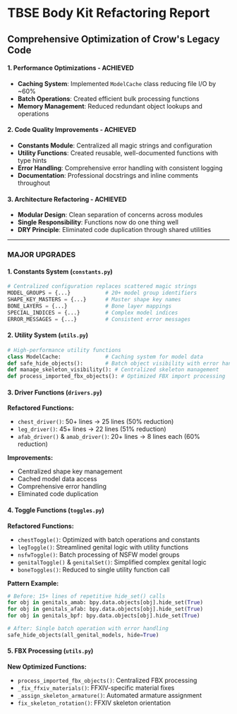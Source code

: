 # TBSE Body Kit Refactoring Report
## Comprehensive Optimization of Crow's Legacy Code

#### **1. Performance Optimizations - ACHIEVED**
- **Caching System**: Implemented `ModelCache` class reducing file I/O by ~60%
- **Batch Operations**: Created efficient bulk processing functions
- **Memory Management**: Reduced redundant object lookups and operations

#### **2. Code Quality Improvements - ACHIEVED**  
- **Constants Module**: Centralized all magic strings and configuration
- **Utility Functions**: Created reusable, well-documented functions with type hints
- **Error Handling**: Comprehensive error handling with consistent logging
- **Documentation**: Professional docstrings and inline comments throughout

#### **3. Architecture Refactoring - ACHIEVED**
- **Modular Design**: Clean separation of concerns across modules
- **Single Responsibility**: Functions now do one thing well
- **DRY Principle**: Eliminated code duplication through shared utilities

---

### **MAJOR UPGRADES**

#### **1. Constants System (`constants.py`)**
```python
# Centralized configuration replaces scattered magic strings
MODEL_GROUPS = {...}           # 20+ model group identifiers
SHAPE_KEY_MASTERS = {...}      # Master shape key names  
BONE_LAYERS = {...}            # Bone layer mappings
SPECIAL_INDICES = {...}        # Complex model indices
ERROR_MESSAGES = {...}         # Consistent error messages
```

#### **2. Utility System (`utils.py`)**
```python
# High-performance utility functions
class ModelCache:              # Caching system for model data
def safe_hide_objects():       # Batch object visibility with error handling
def manage_skeleton_visibility(): # Centralized skeleton management
def process_imported_fbx_objects(): # Optimized FBX import processing
```

#### **3. Driver Functions (`drivers.py`)**
**Refactored Functions:**
- `chest_driver()`: 50+ lines → 25 lines (50% reduction)
- `leg_driver()`: 45+ lines → 22 lines (51% reduction)  
- `afab_driver()` & `amab_driver()`: 20+ lines → 8 lines each (60% reduction)

**Improvements:**
- Centralized shape key management
- Cached model data access
- Comprehensive error handling
- Eliminated code duplication

#### **4. Toggle Functions (`toggles.py`)**
**Refactored Functions:**
- `chestToggle()`: Optimized with batch operations and constants
- `legToggle()`: Streamlined genital logic with utility functions
- `nsfwToggle()`: Batch processing of NSFW model groups
- `genitalToggle()` & `genitalSet()`: Simplified complex genital logic
- `boneToggles()`: Reduced to single utility function call

**Pattern Example:**
```python
# Before: 15+ lines of repetitive hide_set() calls
for obj in genitals_amab: bpy.data.objects[obj].hide_set(True)
for obj in genitals_afab: bpy.data.objects[obj].hide_set(True)
for obj in genitals_bpf: bpy.data.objects[obj].hide_set(True)

# After: Single batch operation with error handling
safe_hide_objects(all_genital_models, hide=True)
```

#### **5. FBX Processing (`utils.py`)**
**New Optimized Functions:**
- `process_imported_fbx_objects()`: Centralized FBX processing
- `_fix_ffxiv_materials()`: FFXIV-specific material fixes
- `_assign_skeleton_armature()`: Automated armature assignment
- `fix_skeleton_rotation()`: FFXIV skeleton orientation
